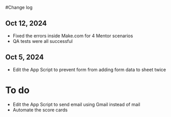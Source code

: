 #Change log

## Oct 12, 2024
- Fixed the errors inside Make.com for 4 Mentor scenarios
- QA tests were all successful

## Oct 5, 2024
- Edit the App Script to prevent form from adding form data to sheet twice

# To do
- Edit the App Script to send email using Gmail instead of mail
- Automate the score cards
